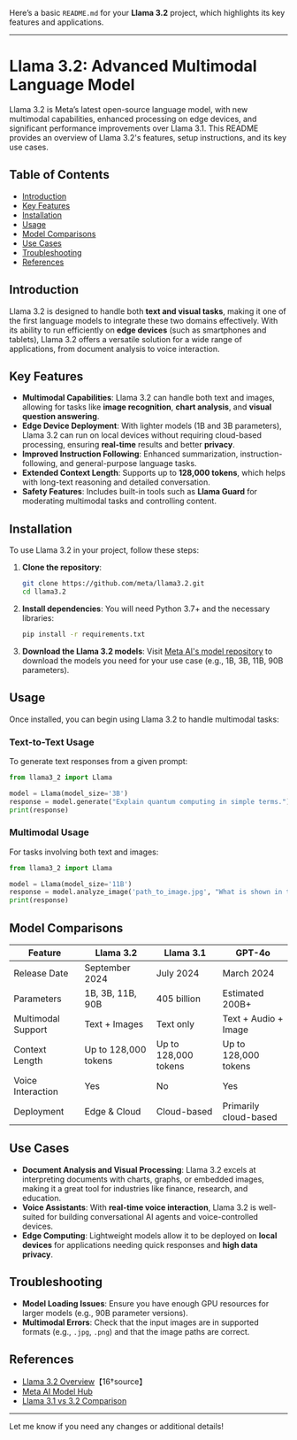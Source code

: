 Here’s a basic `README.md` for your **Llama 3.2** project, which highlights its key features and applications.

---

# Llama 3.2: Advanced Multimodal Language Model

Llama 3.2 is Meta’s latest open-source language model, with new multimodal capabilities, enhanced processing on edge devices, and significant performance improvements over Llama 3.1. This README provides an overview of Llama 3.2's features, setup instructions, and its key use cases.

## Table of Contents

- [Introduction](#introduction)
- [Key Features](#key-features)
- [Installation](#installation)
- [Usage](#usage)
- [Model Comparisons](#model-comparisons)
- [Use Cases](#use-cases)
- [Troubleshooting](#troubleshooting)
- [References](#references)

## Introduction

Llama 3.2 is designed to handle both **text and visual tasks**, making it one of the first language models to integrate these two domains effectively. With its ability to run efficiently on **edge devices** (such as smartphones and tablets), Llama 3.2 offers a versatile solution for a wide range of applications, from document analysis to voice interaction.

## Key Features

- **Multimodal Capabilities**: Llama 3.2 can handle both text and images, allowing for tasks like **image recognition**, **chart analysis**, and **visual question answering**.
- **Edge Device Deployment**: With lighter models (1B and 3B parameters), Llama 3.2 can run on local devices without requiring cloud-based processing, ensuring **real-time** results and better **privacy**.
- **Improved Instruction Following**: Enhanced summarization, instruction-following, and general-purpose language tasks.
- **Extended Context Length**: Supports up to **128,000 tokens**, which helps with long-text reasoning and detailed conversation.
- **Safety Features**: Includes built-in tools such as **Llama Guard** for moderating multimodal tasks and controlling content.

## Installation

To use Llama 3.2 in your project, follow these steps:

1. **Clone the repository**:
   ```bash
   git clone https://github.com/meta/llama3.2.git
   cd llama3.2
   ```

2. **Install dependencies**:
   You will need Python 3.7+ and the necessary libraries:
   ```bash
   pip install -r requirements.txt
   ```

3. **Download the Llama 3.2 models**:
   Visit [Meta AI's model repository](https://github.com/meta-ai) to download the models you need for your use case (e.g., 1B, 3B, 11B, 90B parameters).

## Usage

Once installed, you can begin using Llama 3.2 to handle multimodal tasks:

### Text-to-Text Usage
To generate text responses from a given prompt:
```python
from llama3_2 import Llama

model = Llama(model_size='3B')
response = model.generate("Explain quantum computing in simple terms.")
print(response)
```

### Multimodal Usage
For tasks involving both text and images:
```python
from llama3_2 import Llama

model = Llama(model_size='11B')
response = model.analyze_image('path_to_image.jpg', "What is shown in this image?")
print(response)
```

## Model Comparisons

| Feature            | Llama 3.2                | Llama 3.1                | GPT-4o                      |
|--------------------|--------------------------|--------------------------|-----------------------------|
| Release Date       | September 2024            | July 2024                | March 2024                  |
| Parameters         | 1B, 3B, 11B, 90B         | 405 billion               | Estimated 200B+              |
| Multimodal Support | Text + Images             | Text only                | Text + Audio + Image         |
| Context Length     | Up to 128,000 tokens      | Up to 128,000 tokens      | Up to 128,000 tokens         |
| Voice Interaction  | Yes                       | No                       | Yes                          |
| Deployment         | Edge & Cloud              | Cloud-based              | Primarily cloud-based        |

## Use Cases

- **Document Analysis and Visual Processing**: Llama 3.2 excels at interpreting documents with charts, graphs, or embedded images, making it a great tool for industries like finance, research, and education.
- **Voice Assistants**: With **real-time voice interaction**, Llama 3.2 is well-suited for building conversational AI agents and voice-controlled devices.
- **Edge Computing**: Lightweight models allow it to be deployed on **local devices** for applications needing quick responses and **high data privacy**.

## Troubleshooting

- **Model Loading Issues**: Ensure you have enough GPU resources for larger models (e.g., 90B parameter versions).
- **Multimodal Errors**: Check that the input images are in supported formats (e.g., `.jpg`, `.png`) and that the image paths are correct.

## References

- [Llama 3.2 Overview](https://blog.getbind.co/llama-3.2-overview)【16†source】
- [Meta AI Model Hub](https://github.com/meta-ai)
- [Llama 3.1 vs 3.2 Comparison](https://getmeta.ai/release-notes)

---

Let me know if you need any changes or additional details!

